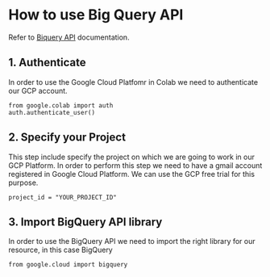 # How to use Big Query API

Refer to [Biquery API](https://cloud.google.com/bigquery/docs/reference/rest) documentation.

## 1. Authenticate
In order to use the Google Cloud Platfomr in Colab we need to authenticate our GCP account. 

```
from google.colab import auth
auth.authenticate_user()
```

## 2. Specify your Project
This step include specify the project on which we are going to work in our GCP Platform. In order to perform this step we need to have a gmail account registered in Google Cloud Platform. We can use the GCP free trial for this purpose.

```
project_id = "YOUR_PROJECT_ID"
```

## 3. Import BigQuery API library
In order to use the BigQuery API we need to import the right library for our resource, in this case BigQuery

```
from google.cloud import bigquery
```


